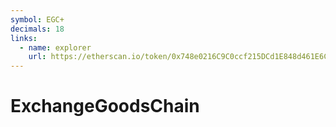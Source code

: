 ```yaml
---
symbol: EGC+
decimals: 18
links:
  - name: explorer
    url: https://etherscan.io/token/0x748e0216C9C0ccf215DCd1E848d461E6Ce86a5f0
---
```


# ExchangeGoodsChain
